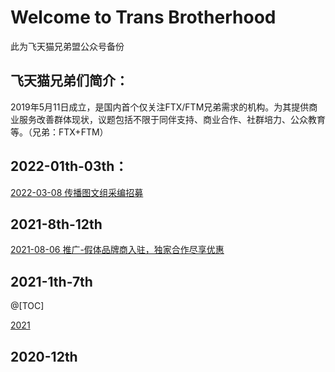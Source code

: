 # Welcome to Trans Brotherhood

此为飞天猫兄弟盟公众号备份

## 飞天猫兄弟们简介：

2019年5月11日成立，是国内首个仅关注FTX/FTM兄弟需求的机构。为其提供商业服务改善群体现状，议题包括不限于同伴支持、商业合作、社群培力、公众教育等。（兄弟：FTX+FTM）

## 2022-01th-03th：

[2022-03-08 传播图文组采编招募](https://htmlpreview.github.io//?https://github.com/FTMMaoGe/2022-01th-03th/blob/af96976fa48d567e02b5e8c1fbf6443b2778dcf0/%5B%E9%A3%9E%E5%A4%A9%E7%8C%AB%E5%85%84%E5%BC%9F%E7%9B%9F%5D%20-%202022-03-08%20%E4%BC%A0%E6%92%AD%E5%9B%BE%E6%96%87%E7%BB%84%E9%87%87%E7%BC%96%E6%8B%9B%E5%8B%9F.html)

## 2021-8th-12th

[2021-08-06 推广-假体品牌商入驻，独家合作尽享优惠](https://htmlpreview.github.io//?https://github.com/FTMMaoGe/2021-8th-12th/blob/527347c16f481202612cc123a05c9bf3bd93a81d/%5B%E9%A3%9E%E5%A4%A9%E7%8C%AB%E5%85%84%E5%BC%9F%E7%9B%9F%5D%20-%202021-08-06%20%E6%8E%A8%E5%B9%BF-%E5%81%87%E4%BD%93%E5%93%81%E7%89%8C%E5%95%86%E5%85%A5%E9%A9%BB%EF%BC%8C%E7%8B%AC%E5%AE%B6%E5%90%88%E4%BD%9C%E5%B0%BD%E4%BA%AB%E4%BC%98%E6%83%A0.html)

## 2021-1th-7th
@[TOC]

[2021](https://htmlpreview.github.io//?https://github.com/FTMMaoGe/2021-8th-12th/blob/527347c16f481202612cc123a05c9bf3bd93a81d/%5B%E9%A3%9E%E5%A4%A9%E7%8C%AB%E5%85%84%E5%BC%9F%E7%9B%9F%5D%20-%202021-08-06%20%E6%8E%A8%E5%B9%BF-%E5%81%87%E4%BD%93%E5%93%81%E7%89%8C%E5%95%86%E5%85%A5%E9%A9%BB%EF%BC%8C%E7%8B%AC%E5%AE%B6%E5%90%88%E4%BD%9C%E5%B0%BD%E4%BA%AB%E4%BC%98%E6%83%A0.html)

## 2020-12th
